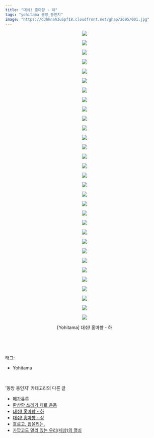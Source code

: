 ```yaml
---
title: "대쉬! 홍마향 - 하"
tags: "yohitama 동방_동인지"
image: "https://d3hknah3u6pf18.cloudfront.net/ghap/2695/001.jpg"
---
```

<div class="article">
<p style="text-align: center; clear: none; float: none;"><img src="{{ site.imgserver4 }}/ghap/2695/001.jpg"/></p>
<p style="text-align: center; clear: none; float: none;"><img src="{{ site.imgserver4 }}/ghap/2695/002.jpg"/></p>
<p style="text-align: center; clear: none; float: none;"><img src="{{ site.imgserver4 }}/ghap/2695/003.jpg"/></p>
<p style="text-align: center; clear: none; float: none;"><img src="{{ site.imgserver4 }}/ghap/2695/004.jpg"/></p>
<p style="text-align: center; clear: none; float: none;"><img src="{{ site.imgserver4 }}/ghap/2695/005.jpg"/></p>
<p style="text-align: center; clear: none; float: none;"><img src="{{ site.imgserver4 }}/ghap/2695/006.jpg"/></p>
<p style="text-align: center; clear: none; float: none;"><img src="{{ site.imgserver4 }}/ghap/2695/007.jpg"/></p>
<p style="text-align: center; clear: none; float: none;"><img src="{{ site.imgserver4 }}/ghap/2695/008.jpg"/></p>
<p style="text-align: center; clear: none; float: none;"><img src="{{ site.imgserver4 }}/ghap/2695/009.jpg"/></p>
<p style="text-align: center; clear: none; float: none;"><img src="{{ site.imgserver4 }}/ghap/2695/010.jpg"/></p>
<p style="text-align: center; clear: none; float: none;"><img src="{{ site.imgserver4 }}/ghap/2695/011.jpg"/></p>
<p style="text-align: center; clear: none; float: none;"><img src="{{ site.imgserver4 }}/ghap/2695/012.jpg"/></p>
<p style="text-align: center; clear: none; float: none;"><img src="{{ site.imgserver4 }}/ghap/2695/013.jpg"/></p>
<p style="text-align: center; clear: none; float: none;"><img src="{{ site.imgserver4 }}/ghap/2695/014.jpg"/></p>
<p style="text-align: center; clear: none; float: none;"><img src="{{ site.imgserver4 }}/ghap/2695/015.jpg"/></p>
<p style="text-align: center; clear: none; float: none;"><img src="{{ site.imgserver4 }}/ghap/2695/016.jpg"/></p>
<p style="text-align: center; clear: none; float: none;"><img src="{{ site.imgserver4 }}/ghap/2695/017.jpg"/></p>
<p style="text-align: center; clear: none; float: none;"><img src="{{ site.imgserver4 }}/ghap/2695/018.jpg"/></p>
<p style="text-align: center; clear: none; float: none;"><img src="{{ site.imgserver4 }}/ghap/2695/019.jpg"/></p>
<p style="text-align: center; clear: none; float: none;"><img src="{{ site.imgserver4 }}/ghap/2695/020.jpg"/></p>
<p style="text-align: center; clear: none; float: none;"><img src="{{ site.imgserver4 }}/ghap/2695/021.jpg"/></p>
<p style="text-align: center; clear: none; float: none;"><img src="{{ site.imgserver4 }}/ghap/2695/022.jpg"/></p>
<p style="text-align: center; clear: none; float: none;"><img src="{{ site.imgserver4 }}/ghap/2695/023.jpg"/></p>
<p style="text-align: center; clear: none; float: none;"><img src="{{ site.imgserver4 }}/ghap/2695/024.jpg"/></p>
<p style="text-align: center; clear: none; float: none;"><img src="{{ site.imgserver4 }}/ghap/2695/025.jpg"/></p>
<p style="text-align: center; clear: none; float: none;"><img src="{{ site.imgserver4 }}/ghap/2695/026.jpg"/></p>
<p style="text-align: center; clear: none; float: none;"><img src="{{ site.imgserver4 }}/ghap/2695/027.jpg"/></p>
<p style="text-align: center; clear: none; float: none;"><img src="{{ site.imgserver4 }}/ghap/2695/028.jpg"/></p>
<p style="text-align: center; clear: none; float: none;"><img src="{{ site.imgserver4 }}/ghap/2695/029.jpg"/></p>
<p style="text-align: center; clear: none; float: none;"><img src="{{ site.imgserver4 }}/ghap/2695/030.jpg"/></p>
<p style="text-align: center; clear: none; float: none;"><img src="{{ site.imgserver4 }}/ghap/2695/031.jpg"/></p>
<p style="text-align: center; clear: none; float: none;">[Yohitama] 대쉬! 홍마향 - 하</p>
<p><br/></p>
</div><br/>
<div class="tagTrail">
<p>태그: </p>
<ul>
<li>Yohitama</li>
</ul>
</div><br/>
<div class="another">
<p>'동방 동인지' 카테고리의 다른 글</p>
<ul>
<li><a href="/ghap_2697">메가유루</a></li>
<li><a href="/ghap_2696">환상향 쓰레기 제로 운동</a></li>
<li><a href="/ghap_2695">대쉬! 홍마향 - 하</a></li>
<li><a href="/ghap_2694">대쉬! 홍마향 - 상</a></li>
<li><a href="/ghap_2693">흐르고, 휩쓸리는.</a></li>
<li><a href="/ghap_2692">가깝고도 멀리 있는 우리(세상)의 열쇠</a></li>
</ul>
</div><br/>
<div class="cb_module cb_fluid">
<div class="cb_wrt cb_profile">
</div><!-- commentList close -->
</div><br/>
